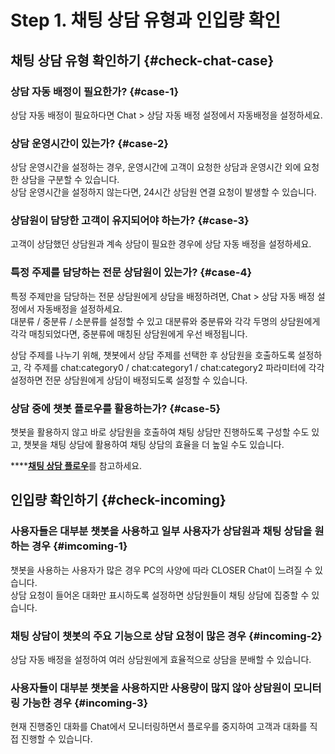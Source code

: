 # Step 1. 채팅 상담 유형과 인입량 확인

## 채팅 상담 유형 확인하기 {#check-chat-case}

### 상담 자동 배정이 필요한가? {#case-1}

상담 자동 배정이 필요하다면 Chat &gt; 상담 자동 배정 설정에서 자동배정을 설정하세요.

### 상담 운영시간이 있는가? {#case-2}

상담 운영시간을 설정하는 경우, 운영시간에 고객이 요청한 상담과 운영시간 외에 요청한 상담을 구분할 수 있습니다.  
상담 운영시간을 설정하지 않는다면, 24시간 상담원 연결 요청이 발생할 수 있습니다.

### 상담원이 담당한 고객이 유지되어야 하는가? {#case-3}

고객이 상담했던 상담원과 계속 상담이 필요한 경우에 상담 자동 배정을 설정하세요.

### 특정 주제를 담당하는 전문 상담원이 있는가? {#case-4}

특정 주제만을 담당하는 전문 상담원에게 상담을 배정하려면, Chat &gt; 상담 자동 배정 설정에서 자동배정을 설정하세요.  
대분류 / 중분류 / 소분류를 설정할 수 있고 대분류와 중분류와 각각 두명의 상담원에게 각각 매칭되었다면, 중분류에 매칭된 상담원에게 우선 배정됩니다.

상담 주제를 나누기 위해, 챗봇에서 상담 주제를 선택한 후 상담원을 호출하도록 설정하고, 각 주제를 chat:category0 / chat:category1 / chat:category2 파라미터에 각각 설정하면 전문 상담원에게 상담이 배정되도록 설정할 수 있습니다.

### 상담 중에 챗봇 플로우를 활용하는가? {#case-5}

챗봇을 활용하지 않고 바로 상담원을 호출하여 채팅 상담만 진행하도록 구성할 수도 있고, 챗봇을 채팅 상담에 활용하여 채팅 상담의 효율을 더 높일 수도 있습니다.

\*\*\*\*[**채팅 상담 플로우**](../bot/step-2..md#chat-only-flow)를 참고하세요.

## 인입량 확인하기 {#check-incoming}

### 사용자들은 대부분 챗봇을 사용하고 일부 사용자가 상담원과 채팅 상담을 원하는 경우 {#imcoming-1}

챗봇을 사용하는 사용자가 많은 경우 PC의 사양에 따라 CLOSER Chat이 느려질 수 있습니다.   
상담 요청이 들어온 대화만 표시하도록 설정하면 상담원들이 채팅 상담에 집중할 수 있습니다.

### 채팅 상담이 챗봇의 주요 기능으로 상담 요청이 많은 경우 {#incoming-2}

상담 자동 배정을 설정하여 여러 상담원에게 효율적으로 상담을 분배할 수 있습니다.

### 사용자들이 대부분 챗봇을 사용하지만 사용량이 많지 않아 상담원이 모니터링 가능한 경우 {#incoming-3}

현재 진행중인 대화를 Chat에서 모니터링하면서 플로우를 중지하여 고객과 대화를 직접 진행할 수 있습니다.

